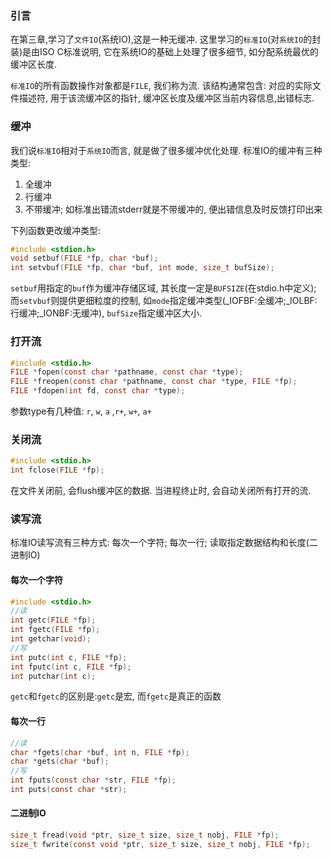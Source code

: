 ### 引言
在第三章,学习了`文件IO`(系统IO),这是一种无缓冲. 这里学习的`标准IO`(对`系统IO`的封装)是由ISO C标准说明, 它在系统IO的基础上处理了很多细节, 如分配系统最优的缓冲区长度.

`标准IO`的所有函数操作对象都是`FILE`, 我们称为流. 该结构通常包含: 对应的实际文件描述符, 用于该流缓冲区的指针, 缓冲区长度及缓冲区当前内容信息,出错标志.

### 缓冲
我们说`标准IO`相对于`系统IO`而言, 就是做了很多缓冲优化处理. 标准IO的缓冲有三种类型:

1. 全缓冲
1. 行缓冲
1. 不带缓冲; 如标准出错流stderr就是不带缓冲的, 便出错信息及时反馈打印出来

下列函数更改缓冲类型:
```c
#include <stdion.h>
void setbuf(FILE *fp, char *buf);
int setvbuf(FILE *fp, char *buf, int mode, size_t bufSize);
```
`setbuf`用指定的`buf`作为缓冲存储区域, 其长度一定是`BUFSIZE`(在stdio.h中定义); 而`setvbuf`则提供更细粒度的控制, 如`mode`指定缓冲类型(_IOFBF:全缓冲;_IOLBF:行缓冲;_IONBF:无缓冲), `bufSize`指定缓冲区大小. 

### 打开流
```c
#include <stdio.h>
FILE *fopen(const char *pathname, const char *type);
FILE *freopen(const char *pathname, const char *type, FILE *fp);
FILE *fdopen(int fd, const char *type);
```
参数type有几种值: `r`, `w`, `a` ,`r+`, `w+`, `a+`

### 关闭流
```c
#include <stdio.h>
int fclose(FILE *fp);
```
在文件关闭前, 会flush缓冲区的数据. 当进程终止时, 会自动关闭所有打开的流.

### 读写流
标准IO读写流有三种方式: 每次一个字符; 每次一行; 读取指定数据结构和长度(二进制IO)

#### 每次一个字符
```c
#include <stdio.h>
//读
int getc(FILE *fp);
int fgetc(FILE *fp);
int getchar(void);
//写
int putc(int c, FILE *fp);
int fputc(int c, FILE *fp);
int putchar(int c);
```

`getc`和`fgetc`的区别是:`getc`是宏, 而`fgetc`是真正的函数

#### 每次一行
```c
//读
char *fgets(char *buf, int n, FILE *fp);
char *gets(char *buf);
//写
int fputs(const char *str, FILE *fp);
int puts(const char *str);
```

#### 二进制IO
```c
size_t fread(void *ptr, size_t size, size_t nobj, FILE *fp);
size_t fwrite(const void *ptr, size_t size, size_t nobj, FILE *fp);
```


